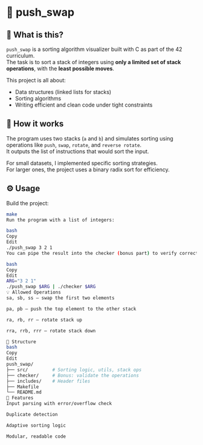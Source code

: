 # 🔁 push_swap

## 🧠 What is this?

`push_swap` is a sorting algorithm visualizer built with C as part of the 42 curriculum.  
The task is to sort a stack of integers using **only a limited set of stack operations**, with the **least possible moves**.

This project is all about:
- Data structures (linked lists for stacks)
- Sorting algorithms
- Writing efficient and clean code under tight constraints

## 🚀 How it works

The program uses two stacks (`a` and `b`) and simulates sorting using operations like `push`, `swap`, `rotate`, and `reverse rotate`.  
It outputs the list of instructions that would sort the input.

For small datasets, I implemented specific sorting strategies.  
For larger ones, the project uses a binary radix sort for efficiency.

## ⚙️ Usage

Build the project:
```bash
make
Run the program with a list of integers:

bash
Copy
Edit
./push_swap 3 2 1
You can pipe the result into the checker (bonus part) to verify correctness:

bash
Copy
Edit
ARG="3 2 1"
./push_swap $ARG | ./checker $ARG
💡 Allowed Operations
sa, sb, ss — swap the first two elements

pa, pb — push the top element to the other stack

ra, rb, rr — rotate stack up

rra, rrb, rrr — rotate stack down

📁 Structure
bash
Copy
Edit
push_swap/
├── src/         # Sorting logic, utils, stack ops
├── checker/     # Bonus: validate the operations
├── includes/    # Header files
├── Makefile
└── README.md
🧪 Features
Input parsing with error/overflow check

Duplicate detection

Adaptive sorting logic

Modular, readable code
